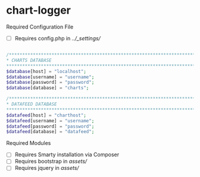 # chart-logger

Required Configuration File
- [ ] Requires config.php in *../_settings/*

```php

/******************************************************************************
* CHARTS DATABASE
******************************************************************************/
$database[host] = "localhost";
$database[username] = "username";
$database[password] = "password";
$database[database] = "charts";

/******************************************************************************
* DATAFEED DATABASE
******************************************************************************/
$datafeed[host] = "charthost";
$datafeed[username] = "username";
$datafeed[password] = "password";
$datafeed[database] = "datafeed";

```


Required Modules
- [ ] Requires Smarty installation via Composer
- [ ] Requires bootstrap in *assets/*
- [ ] Requires jquery in *assets/* 